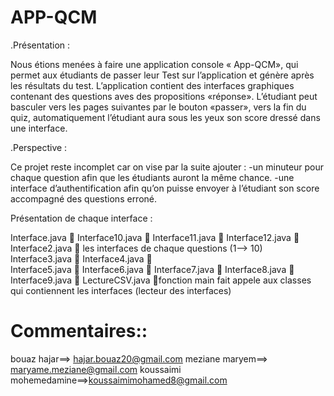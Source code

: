 # APP-QCM
.Présentation :

Nous étions menées à faire une application console « App-QCM», qui permet aux étudiants de passer leur Test sur l’application et génère après les résultats du test.
L’application contient des interfaces graphiques contenant des questions aves des propositions «réponse». L’étudiant peut basculer vers les pages suivantes par le bouton «passer», vers la fin du quiz, automatiquement l’étudiant aura sous les yeux son score dressé dans une interface.


.Perspective :

Ce projet reste incomplet car on vise par la suite ajouter :
	-un minuteur pour chaque question afin que les étudiants auront la même chance.
	-une interface d’authentification afin qu’on puisse  envoyer à l’étudiant son score accompagné des questions erroné.

Présentation de chaque interface :

Interface.java    
Interface10.java   
Interface11.java  
Interface12.java  
Interface2.java                                les interfaces de chaque questions (1--> 10)
Interface3.java   
Interface4.java                          
Interface5.java   
Interface6.java   
Interface7.java    
Interface8.java   
Interface9.java    
LectureCSV.java   fonction main  fait appele aux classes qui contiennent les interfaces (lecteur des interfaces)


# Commentaires::
bouaz hajar==> hajar.bouaz20@gmail.com
meziane maryem==> maryame.meziane@gmail.com
koussaimi mohemedamine==>koussaimimohamed8@gmail.com
